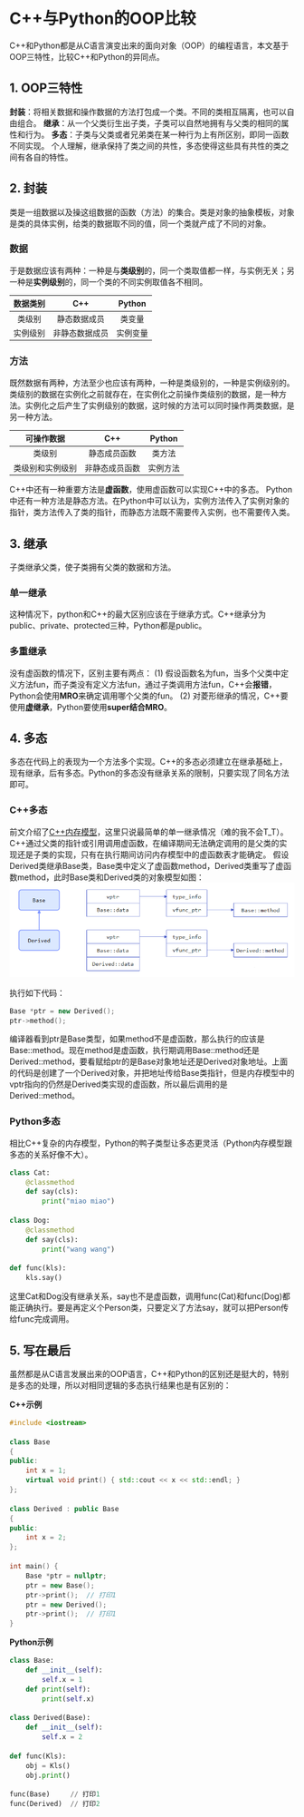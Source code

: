 # C++与Python的OOP比较

C++和Python都是从C语言演变出来的面向对象（OOP）的编程语言，本文基于OOP三特性，比较C++和Python的异同点。

## 1. OOP三特性

**封装**：将相关数据和操作数据的方法打包成一个类。不同的类相互隔离，也可以自由组合。
**继承**：从一个父类衍生出子类，子类可以自然地拥有与父类的相同的属性和行为。
**多态**：子类与父类或者兄弟类在某一种行为上有所区别，即同一函数不同实现。
个人理解，继承保持了类之间的共性，多态使得这些具有共性的类之间有各自的特性。

## 2. 封装

类是一组数据以及操这组数据的函数（方法）的集合。类是对象的抽象模板，对象是类的具体实例，给类的数据取不同的值，同一个类就产成了不同的对象。

### 数据

于是数据应该有两种：一种是与**类级别**的，同一个类取值都一样，与实例无关；另一种是**实例级别**的，同一个类的不同实例取值各不相同。

| 数据类别 | C++     | Python |
|:----:|:-------:|:------:|
| 类级别  | 静态数据成员  | 类变量    |
| 实例级别 | 非静态数据成员 | 实例变量   |

### 方法

既然数据有两种，方法至少也应该有两种，一种是类级别的，一种是实例级别的。类级别的数据在实例化之前就存在，在实例化之前操作类级别的数据，是一种方法。实例化之后产生了实例级别的数据，这时候的方法可以同时操作两类数据，是另一种方法。

| 可操作数据    | C++     | Python |
|:--------:|:-------:|:------:|
| 类级别      | 静态成员函数  | 类方法    |
| 类级别和实例级别 | 非静态成员函数 | 实例方法   |

C++中还有一种重要方法是**虚函数**，使用虚函数可以实现C++中的多态。
Python中还有一种方法是静态方法。在Python中可以认为，实例方法传入了实例对象的指针，类方法传入了类的指针，而静态方法既不需要传入实例，也不需要传入类。

## 3. 继承

子类继承父类，使子类拥有父类的数据和方法。

### 单一继承

这种情况下，python和C++的最大区别应该在于继承方式。C++继承分为public、private、protected三种，Python都是public。

### 多重继承

没有虚函数的情况下，区别主要有两点：
(1) 假设函数名为fun，当多个父类中定义方法fun，而子类没有定义方法fun，通过子类调用方法fun，C++会**报错**，Python会使用**MRO**来确定调用哪个父类的fun。
(2) 对菱形继承的情况，C++要使用**虚继承**，Python要使用**super结合MRO**。

## 4. 多态

多态在代码上的表现为一个方法多个实现。C++的多态必须建立在继承基础上，现有继承，后有多态。Python的多态没有继承关系的限制，只要实现了同名方法即可。

### C++多态

前文介绍了[C++内存模型](http://3ms.huawei.com/km/blogs/details/9974415?l=zh-cn)，这里只说最简单的单一继承情况（难的我不会T_T）。C++通过父类的指针或引用调用虚函数，在编译期间无法确定调用的是父类的实现还是子类的实现，只有在执行期间访问内存模型中的虚函数表才能确定。
假设Derived类继承Base类，Base类中定义了虚函数method，Derived类重写了虚函数method，此时Base类和Derived类的对象模型如图：
![C++多态](./resources/CPP多态.png)

执行如下代码：

```C++
Base *ptr = new Derived();
ptr->method();
```

编译器看到ptr是Base类型，如果method不是虚函数，那么执行的应该是Base::method。现在method是虚函数，执行期调用Base::method还是Derived::method，要看赋给ptr的是Base对象地址还是Derived对象地址。上面的代码是创建了一个Derived对象，并把地址传给Base类指针，但是内存模型中的vptr指向的仍然是Derived类实现的虚函数，所以最后调用的是Derived::method。

### Python多态

相比C++复杂的内存模型，Python的鸭子类型让多态更灵活（Python内存模型跟多态的关系好像不大）。

```Python
class Cat:
    @classmethod
    def say(cls):
        print("miao miao")

class Dog:
    @classmethod
    def say(cls):
        print("wang wang")

def func(kls):
    kls.say()
```

这里Cat和Dog没有继承关系，say也不是虚函数，调用func(Cat)和func(Dog)都能正确执行。要是再定义个Person类，只要定义了方法say，就可以把Person传给func完成调用。

## 5. 写在最后

虽然都是从C语言发展出来的OOP语言，C++和Python的区别还是挺大的，特别是多态的处理，所以对相同逻辑的多态执行结果也是有区别的：

**C++示例**

```C++
#include <iostream>

class Base
{
public:
    int x = 1;
    virtual void print() { std::cout << x << std::endl; }
};

class Derived : public Base
{
public:
    int x = 2;
};

int main() {
    Base *ptr = nullptr;
    ptr = new Base();
    ptr->print();  // 打印1
    ptr = new Derived();
    ptr->print();  // 打印1
}
```

**Python示例**

```Python
class Base:
    def __init__(self):
        self.x = 1
    def print(self):
        print(self.x)

class Derived(Base):
    def __init__(self):
        self.x = 2

def func(Kls):
    obj = Kls()
    obj.print()

func(Base)     // 打印1
func(Derived)  // 打印2
```


